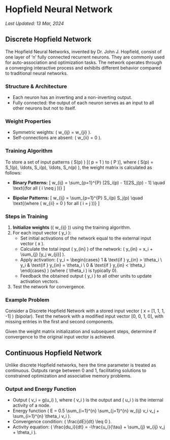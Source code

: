 # Hopfield Neural Network
*Last Updated: 13 Mar, 2024*

## Discrete Hopfield Network

The Hopfield Neural Networks, invented by Dr. John J. Hopfield, consist of one layer of ‘n’ fully connected recurrent neurons. They are commonly used for auto-association and optimization tasks. The network operates through a converging interactive process and exhibits different behavior compared to traditional neural networks.

### Structure & Architecture

- Each neuron has an inverting and a non-inverting output.
- Fully connected: the output of each neuron serves as an input to all other neurons but not to itself.

### Weight Properties

- Symmetric weights: \( w_{ij} = w_{ji} \).
- Self-connections are absent: \( w_{ii} = 0 \).

### Training Algorithm

To store a set of input patterns \( S(p) \) [\( p = 1 \) to \( P \)], where \( S(p) = S_1(p), \ldots, S_i(p), \ldots, S_n(p) \), the weight matrix is calculated as follows:

- **Binary Patterns:**
  \[ w_{ij} = \sum_{p=1}^{P} [2S_i(p) - 1][2S_j(p) - 1] \quad \text{(for all \( i \neq j \))} \]

- **Bipolar Patterns:**
  \[ w_{ij} = \sum_{p=1}^{P} S_i(p) S_j(p) \quad \text{(where \( w_{ii} = 0 \) for all \( i = j \))} \]

### Steps in Training

1. **Initialize weights** (\( w_{ij} \)) using the training algorithm.
2. For each input vector \( y_i \):
   - Set initial activations of the network equal to the external input vector \( x \).
   - Calculate the total input \( y_{in} \) of the network: \( y_{in} = x_i + \sum_{j} [y_j w_{ji}] \).
   - Apply activation: \( y_i = \begin{cases} 1 & \text{if } y_{in} > \theta_i \\ y_i & \text{if } y_{in} = \theta_i \\ 0 & \text{if } y_{in} < \theta_i \end{cases} \) (where \( \theta_i \) is typically 0).
   - Feedback the obtained output \( y_i \) to all other units to update activation vectors.
3. Test the network for convergence.

### Example Problem

Consider a Discrete Hopfield Network with a stored input vector \( x = [1, 1, 1, -1] \) (bipolar). Test the network with a modified input vector [0, 0, 1, 0], with missing entries in the first and second components.

Given the weight matrix initialization and subsequent steps, determine if convergence to the original input vector is achieved.

## Continuous Hopfield Network

Unlike discrete Hopfield networks, here the time parameter is treated as continuous. Outputs range between 0 and 1, facilitating solutions to constrained optimization and associative memory problems.

### Output and Energy Function

- Output \( v_i = g(u_i) \), where \( v_i \) is the output and \( u_i \) is the internal activity of a node.
- Energy function \( E = 0.5 \sum_{i=1}^{n} \sum_{j=1}^{n} w_{ij} v_i v_j + \sum_{i=1}^{n} \theta_i v_i \).
- Convergence condition: \( \frac{dE}{dt} \leq 0 \).
- Activity equation: \( \frac{du_i}{dt} = -\frac{u_i}{\tau} + \sum_{j} w_{ij} v_j + \theta_i \).

